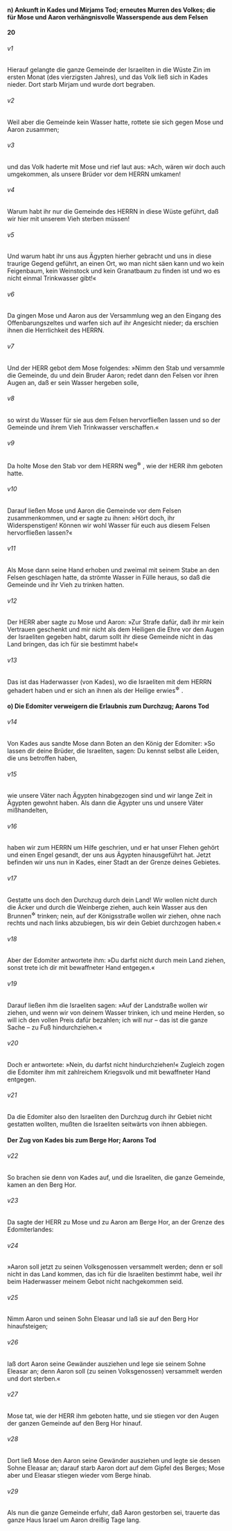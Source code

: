 #### n) Ankunft in Kades und Mirjams Tod; erneutes Murren des Volkes; die für Mose und Aaron verhängnisvolle Wasserspende aus dem Felsen

__20__

###### v1
Hierauf gelangte die ganze Gemeinde der Israeliten in die Wüste Zin im ersten Monat (des vierzigsten Jahres), und das Volk ließ sich in Kades nieder. Dort starb Mirjam und wurde dort begraben.


###### v2
Weil aber die Gemeinde kein Wasser hatte, rottete sie sich gegen Mose und Aaron zusammen;

###### v3
und das Volk haderte mit Mose und rief laut aus: »Ach, wären wir doch auch umgekommen, als unsere Brüder vor dem HERRN umkamen!

###### v4
Warum habt ihr nur die Gemeinde des HERRN in diese Wüste geführt, daß wir hier mit unserem Vieh sterben müssen!

###### v5
Und warum habt ihr uns aus Ägypten hierher gebracht und uns in diese traurige Gegend geführt, an einen Ort, wo man nicht säen kann und wo kein Feigenbaum, kein Weinstock und kein Granatbaum zu finden ist und wo es nicht einmal Trinkwasser gibt!«


###### v6
Da gingen Mose und Aaron aus der Versammlung weg an den Eingang des Offenbarungszeltes und warfen sich auf ihr Angesicht nieder; da erschien ihnen die Herrlichkeit des HERRN.

###### v7
Und der HERR gebot dem Mose folgendes: »Nimm den Stab und versammle die Gemeinde, du und dein Bruder Aaron; redet dann den Felsen vor ihren Augen an, daß er sein Wasser hergeben solle,

###### v8
so wirst du Wasser für sie aus dem Felsen hervorfließen lassen und so der Gemeinde und ihrem Vieh Trinkwasser verschaffen.«

###### v9
Da holte Mose den Stab vor dem HERRN weg<sup title="= aus dem Heiligtum">&#x2732;</sup>
, wie der HERR ihm geboten hatte.

###### v10
Darauf ließen Mose und Aaron die Gemeinde vor dem Felsen zusammenkommen, und er sagte zu ihnen: »Hört doch, ihr Widerspenstigen! Können wir wohl Wasser für euch aus diesem Felsen hervorfließen lassen?«

###### v11
Als Mose dann seine Hand erhoben und zweimal mit seinem Stabe an den Felsen geschlagen hatte, da strömte Wasser in Fülle heraus, so daß die Gemeinde und ihr Vieh zu trinken hatten.

###### v12
Der HERR aber sagte zu Mose und Aaron: »Zur Strafe dafür, daß ihr mir kein Vertrauen geschenkt und mir nicht als dem Heiligen die Ehre vor den Augen der Israeliten gegeben habt, darum sollt ihr diese Gemeinde nicht in das Land bringen, das ich für sie bestimmt habe!«

###### v13
Das ist das Haderwasser (von Kades), wo die Israeliten mit dem HERRN gehadert haben und er sich an ihnen als der Heilige erwies<sup title="= sich an ihnen verherrlichte">&#x2732;</sup>
.

#### o) Die Edomiter verweigern die Erlaubnis zum Durchzug; Aarons Tod


###### v14
Von Kades aus sandte Mose dann Boten an den König der Edomiter: »So lassen dir deine Brüder, die Israeliten, sagen: Du kennst selbst alle Leiden, die uns betroffen haben,

###### v15
wie unsere Väter nach Ägypten hinabgezogen sind und wir lange Zeit in Ägypten gewohnt haben. Als dann die Ägypter uns und unsere Väter mißhandelten,

###### v16
haben wir zum HERRN um Hilfe geschrien, und er hat unser Flehen gehört und einen Engel gesandt, der uns aus Ägypten hinausgeführt hat. Jetzt befinden wir uns nun in Kades, einer Stadt an der Grenze deines Gebietes.

###### v17
Gestatte uns doch den Durchzug durch dein Land! Wir wollen nicht durch die Äcker und durch die Weinberge ziehen, auch kein Wasser aus den Brunnen<sup title="= Zisternen">&#x2732;</sup>
 trinken; nein, auf der Königsstraße wollen wir ziehen, ohne nach rechts und nach links abzubiegen, bis wir dein Gebiet durchzogen haben.«

###### v18
Aber der Edomiter antwortete ihm: »Du darfst nicht durch mein Land ziehen, sonst trete ich dir mit bewaffneter Hand entgegen.«

###### v19
Darauf ließen ihm die Israeliten sagen: »Auf der Landstraße wollen wir ziehen, und wenn wir von deinem Wasser trinken, ich und meine Herden, so will ich den vollen Preis dafür bezahlen; ich will nur – das ist die ganze Sache – zu Fuß hindurchziehen.«

###### v20
Doch er antwortete: »Nein, du darfst nicht hindurchziehen!« Zugleich zogen die Edomiter ihm mit zahlreichem Kriegsvolk und mit bewaffneter Hand entgegen.

###### v21
Da die Edomiter also den Israeliten den Durchzug durch ihr Gebiet nicht gestatten wollten, mußten die Israeliten seitwärts von ihnen abbiegen.

#### Der Zug von Kades bis zum Berge Hor; Aarons Tod


###### v22
So brachen sie denn von Kades auf, und die Israeliten, die ganze Gemeinde, kamen an den Berg Hor.

###### v23
Da sagte der HERR zu Mose und zu Aaron am Berge Hor, an der Grenze des Edomiterlandes:

###### v24
»Aaron soll jetzt zu seinen Volksgenossen versammelt werden; denn er soll nicht in das Land kommen, das ich für die Israeliten bestimmt habe, weil ihr beim Haderwasser meinem Gebot nicht nachgekommen seid.

###### v25
Nimm Aaron und seinen Sohn Eleasar und laß sie auf den Berg Hor hinaufsteigen;

###### v26
laß dort Aaron seine Gewänder ausziehen und lege sie seinem Sohne Eleasar an; denn Aaron soll (zu seinen Volksgenossen) versammelt werden und dort sterben.«

###### v27
Mose tat, wie der HERR ihm geboten hatte, und sie stiegen vor den Augen der ganzen Gemeinde auf den Berg Hor hinauf.

###### v28
Dort ließ Mose den Aaron seine Gewänder ausziehen und legte sie dessen Sohne Eleasar an; darauf starb Aaron dort auf dem Gipfel des Berges; Mose aber und Eleasar stiegen wieder vom Berge hinab.

###### v29
Als nun die ganze Gemeinde erfuhr, daß Aaron gestorben sei, trauerte das ganze Haus Israel um Aaron dreißig Tage lang.